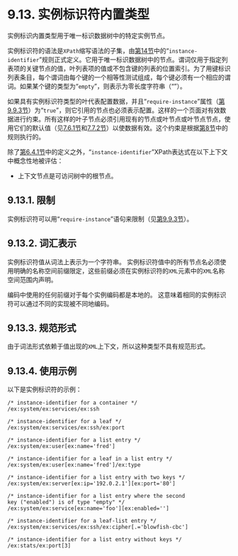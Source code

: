 # 9.13. 实例标识符内置类型

实例标识内置类型用于唯一标识数据树中的特定实例节点。

实例标识符的语法是`XPath`缩写语法的子集，由[第14节](../section-14/README.md)中的“`instance-identifier`”规则正式定义。它用于唯一标识数据树中的节点。谓词仅用于指定列表项的关键节点的值，叶列表项的值或不包含键的列表的位置索引。为了用键标识列表条目，每个谓词由每个键的一个相等性测试组成，每个键必须有一个相应的谓词。如果某个键的类型为“`empty`”，则表示为零长度字符串（“”）。

如果具有实例标识符类型的叶代表配置数据，并且“`require-instance`”属性（[第9.9.3节](9.9.md#993-限制)）为“`true`”，则它引用的节点也必须表示配置。这样的一个页面对有效数据进行约束。所有这样的叶子节点必须引用现有的节点或叶节点或叶节点节点，使用它们的默认值（见[7.6.1节](../section-7/7.6.md#761-叶子的默认值)和[7.7.2节](../section-7/7.7.md#772-叶列表的默认值)）以使数据有效。这个约束是根据[第8节](../section-8/README.md)中的规则执行的。

除了[第6.4.1节](../section-6/6.4.1.md)中的定义之外，“`instance-identifier`”XPath表达式在以下上下文中概念性地被评估：

- 上下文节点是可访问树中的根节点。

## 9.13.1. 限制

实例标识符可以用“`require-instance`”语句来限制（见[第9.9.3节](9.9.md#993-限制)）。

## 9.13.2. 词汇表示

实例标识符值从词法上表示为一个字符串。 实例标识符值中的所有节点名必须使用明确的名称空间前缀限定，这些前缀必须在实例标识符的`XML`元素中的`XML`名称空间范围内声明。

编码中使用的任何前缀对于每个实例编码都是本地的。 这意味着相同的实例标识符可以通过不同的实现被不同地编码。

## 9.13.3. 规范形式

由于词法形式依赖于值出现的`XML`上下文，所以这种类型不具有规范形式。

## 9.13.4. 使用示例

以下是实例标识符的示例：

```YANG
/* instance-identifier for a container */
/ex:system/ex:services/ex:ssh

/* instance-identifier for a leaf */
/ex:system/ex:services/ex:ssh/ex:port

/* instance-identifier for a list entry */
/ex:system/ex:user[ex:name='fred']

/* instance-identifier for a leaf in a list entry */
/ex:system/ex:user[ex:name='fred']/ex:type

/* instance-identifier for a list entry with two keys */
/ex:system/ex:server[ex:ip='192.0.2.1'][ex:port='80']

/* instance-identifier for a list entry where the second
key ("enabled") is of type "empty" */
/ex:system/ex:service[ex:name='foo'][ex:enabled='']

/* instance-identifier for a leaf-list entry */
/ex:system/ex:services/ex:ssh/ex:cipher[.='blowfish-cbc']

/* instance-identifier for a list entry without keys */
/ex:stats/ex:port[3]
```
